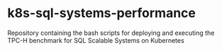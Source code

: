 # k8s-sql-systems-performance
Repository containing the bash scripts for deploying and executing the TPC-H benchmark for SQL Scalable Systems on Kubernetes 
